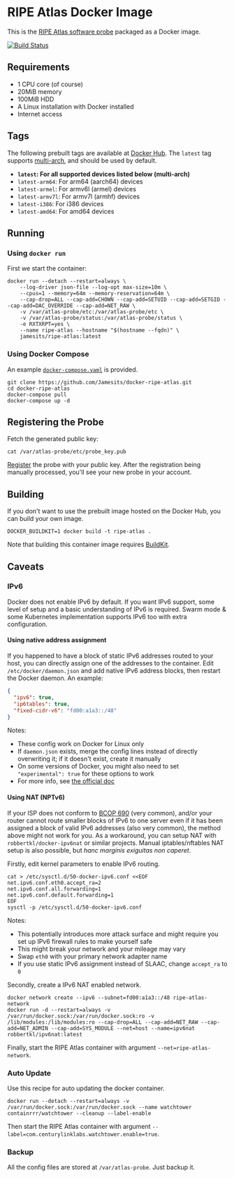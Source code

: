 # RIPE Atlas Docker Image

This is the [RIPE Atlas software probe](https://atlas.ripe.net/docs/software-probe/) packaged as a Docker image.

[![Build Status](https://dev.azure.com/nekomimiswitch/General/_apis/build/status/docker-ripe-atlas?branchName=master)](https://dev.azure.com/nekomimiswitch/General/_build/latest?definitionId=83&branchName=master)

## Requirements

* 1 CPU core (of course)
* 20MiB memory
* 100MiB HDD
* A Linux installation with Docker installed
* Internet access

## Tags

The following prebuilt tags are available at [Docker Hub](https://hub.docker.com/r/jamesits/ripe-atlas). The `latest` tag supports [multi-arch](https://www.docker.com/blog/multi-arch-build-and-images-the-simple-way/), and should be used by default.

* **`latest`: For all supported devices listed below (multi-arch)**
* `latest-arm64`: For arm64 (aarch64) devices
* `latest-armel`: For armv6l (armel) devices
* `latest-armv7l`: For armv7l (armhf) devices
* `latest-i386`: For i386 devices
* `latest-amd64`: For amd64 devices

## Running

### Using `docker run`

First we start the container:

```shell
docker run --detach --restart=always \
	--log-driver json-file --log-opt max-size=10m \
	--cpus=1 --memory=64m --memory-reservation=64m \
	--cap-drop=ALL --cap-add=CHOWN --cap-add=SETUID --cap-add=SETGID --cap-add=DAC_OVERRIDE --cap-add=NET_RAW \
	-v /var/atlas-probe/etc:/var/atlas-probe/etc \
	-v /var/atlas-probe/status:/var/atlas-probe/status \
	-e RXTXRPT=yes \
	--name ripe-atlas --hostname "$(hostname --fqdn)" \
	jamesits/ripe-atlas:latest
```

### Using Docker Compose

An example [`docker-compose.yaml`](/docker-compose.yaml) is provided. 

```shell
git clone https://github.com/Jamesits/docker-ripe-atlas.git
cd docker-ripe-atlas
docker-compose pull
docker-compose up -d
```

## Registering the Probe

Fetch the generated public key:

```shell
cat /var/atlas-probe/etc/probe_key.pub
```

[Register](https://atlas.ripe.net/apply/swprobe/) the probe with your public key. After the registration being manually processed, you'll see your new probe in your account.

## Building

If you don't want to use the prebuilt image hosted on the Docker Hub, you can build your own image.

```shell
DOCKER_BUILDKIT=1 docker build -t ripe-atlas .
```

Note that building this container image requires [BuildKit](https://docs.docker.com/develop/develop-images/build_enhancements/).

## Caveats

### IPv6

Docker does not enable IPv6 by default. If you want IPv6 support, some level of setup and a basic understanding of IPv6 is required. Swarm mode & some Kubernetes implementation supports IPv6 too with extra configuration.

#### Using native address assignment

If you happened to have a block of static IPv6 addresses routed to your host, you can directly assign one of the addresses to the container. Edit `/etc/docker/daemon.json` and add native IPv6 address blocks, then restart the Docker daemon. An example:

```json
{
  "ipv6": true,
  "ip6tables": true,
  "fixed-cidr-v6": "fd00:a1a3::/48"
}
```

Notes:
- These config work on Docker for Linux only
- If `daemon.json` exists, merge the config lines instead of directly overwriting it; if it doesn't exist, create it manually
- On some versions of Docker, you might also need to set `"experimental": true` for these options to work
- For more info, see [the official doc](https://docs.docker.com/config/daemon/ipv6/)

#### Using NAT (NPTv6)

If your ISP does not conform to [BCOP 690](https://www.ripe.net/publications/docs/ripe-690) (very common), and/or your router cannot route smaller blocks of IPv6 to one server even if it has been assigned a block of valid IPv6 addresses (also very common), the method above might not work for you. As a workaround, you can setup NAT with `robbertkl/docker-ipv6nat` or similar projects. Manual iptables/nftables NAT setup is also possible, but *hanc marginis exiguitas non caperet*. 

Firstly, edit kernel parameters to enable IPv6 routing. 

```shell
cat > /etc/sysctl.d/50-docker-ipv6.conf <<EOF
net.ipv6.conf.eth0.accept_ra=2
net.ipv6.conf.all.forwarding=1
net.ipv6.conf.default.forwarding=1
EOF
sysctl -p /etc/sysctl.d/50-docker-ipv6.conf
```

Notes:
- This potentially introduces more attack surface and might require you set up IPv6 firewall rules to make yourself safe
- This might break your network and your mileage may vary
- Swap `eth0` with your primary network adapter name
- If you use static IPv6 assignment instead of SLAAC, change `accept_ra` to `0`

Secondly, create a IPv6 NAT enabled network.

```shell
docker network create --ipv6 --subnet=fd00:a1a3::/48 ripe-atlas-network
docker run -d --restart=always -v /var/run/docker.sock:/var/run/docker.sock:ro -v /lib/modules:/lib/modules:ro --cap-drop=ALL --cap-add=NET_RAW --cap-add=NET_ADMIN --cap-add=SYS_MODULE --net=host --name=ipv6nat robbertkl/ipv6nat:latest
```

Finally, start the RIPE Atlas container with argument `--net=ripe-atlas-network`. 

### Auto Update

Use this recipe for auto updating the docker container.

```shell
docker run --detach --restart=always -v /var/run/docker.sock:/var/run/docker.sock --name watchtower containrrr/watchtower --cleanup --label-enable
```

Then start the RIPE Atlas container with argument `--label=com.centurylinklabs.watchtower.enable=true`.

### Backup

All the config files are stored at `/var/atlas-probe`. Just backup it.
